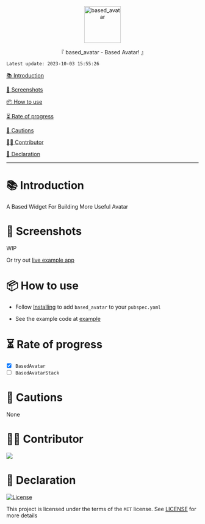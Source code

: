 <div align="center">
  <img id="based_avatar" width="96" alt="based_avatar" src="https://raw.githubusercontent.com/Cierra-Runis/based_widget/master/.github/imgs/based_avatar/icon.svg">
  <p>『 based_avatar - Based Avatar! 』</p>
</div>

`Latest update: 2023-10-03 15:55:26`

[📚 Introduction](#-Introduction)

[📸 Screenshots](#-Screenshots)

[📦 How to use](#-How-to-use)

[⏳ Rate of progress](#-Rate-of-progress)

[📌 Cautions](#-Cautions)

[🧑‍💻 Contributor](#-Contributor)

[🔦 Declaration](#-Declaration)

---

# 📚 Introduction

A Based Widget For Building More Useful Avatar

# 📸 Screenshots

WIP

Or try out [live example app](http://note-of-me.top/based_widget/)

# 📦 How to use

- Follow [Installing](https://pub.dev/packages/based_avatar/install) to add `based_avatar` to your `pubspec.yaml`

- See the example code at [example](https://github.com/Cierra-Runis/based_widget/blob/master/example/lib/main.dart)

# ⏳ Rate of progress

- [x] `BasedAvatar`
- [ ] `BasedAvatarStack`

# 📌 Cautions

None

# 🧑‍💻 Contributor

<a href="https://github.com/Cierra-Runis/based_widget/graphs/contributors">
  <img src="https://contrib.rocks/image?repo=Cierra-Runis/based_widget" />
</a>

# 🔦 Declaration

[![License](https://img.shields.io/github/license/Cierra-Runis/based_widget)](https://github.com/Cierra-Runis/based_widget/blob/master/LICENSE)

This project is licensed under the terms of the `MIT` license. See [LICENSE](https://github.com/Cierra-Runis/based_widget/blob/master/LICENSE) for more details
